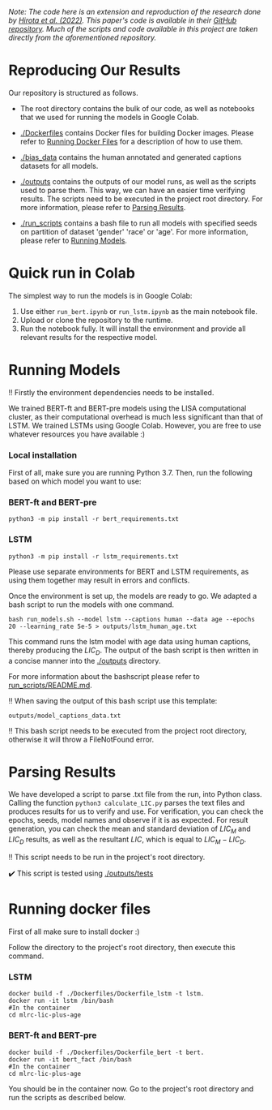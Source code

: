 _Note: The code here is an extension and reproduction of the research done by [Hirota et al. (2022)](https://openaccess.thecvf.com/content/CVPR2022/html/Hirota_Quantifying_Societal_Bias_Amplification_in_Image_Captioning_CVPR_2022_paper.html). This paper's code is available in their [GitHub repository](https://github.com/rebnej/lick-caption-bias). Much of the scripts and code available in this project are taken directly from the aforementioned repository._


# Reproducing Our Results

Our repository is structured as follows.

* The root directory contains the bulk of our code, as well as notebooks that we used for running the models in Google Colab.
    
* [./Dockerfiles](https://github.com/fbaratov/mlrc-lic-plus-age/tree/main/Dockerfiles) contains Docker files for building Docker images. Please refer to [Running Docker Files](#running-docker-files) for a description of how to use them.

* [./bias_data](https://github.com/fbaratov/mlrc-lic-plus-age/tree/main/bias_data) contains the human annotated and generated captions datasets for all models.

* [./outputs](https://github.com/fbaratov/mlrc-lic-plus-age/tree/main/outputs) contains the outputs of our model runs, as well as the scripts used to parse them. This way, we can have an
easier time verifying results. The scripts need to be executed in the project root directory. For more information, please refer to [Parsing Results](#parsing-results).

* [./run_scripts](https://github.com/fbaratov/mlrc-lic-plus-age/tree/main/run_scripts) contains a bash file to run all models with specified seeds on partition of dataset 'gender' 'race' or 'age'.
For more information, please refer to [Running Models](#running-models).

# Quick run in Colab
The simplest way to run the models is in Google Colab:

1. Use either ```run_bert.ipynb``` or ```run_lstm.ipynb``` as the main notebook file.
2. Upload or clone the repository to the runtime.
3. Run the notebook fully. It will install the environment and provide all relevant results for the respective model.

# Running Models

‼️ Firstly the environment dependencies needs to be installed. 

We trained BERT-ft and BERT-pre models using the LISA computational cluster, as their computational overhead is much less significant than that of LSTM.
We trained LSTMs using Google Colab. However, you are free to use whatever resources you have available :)

### Local installation

First of all, make sure you are running Python 3.7. Then, run the following based on which model you want to use:

<h3> BERT-ft and BERT-pre </h3>

``` 
python3 -m pip install -r bert_requirements.txt 
```

<h3> LSTM </h3>

```
python3 -m pip install -r lstm_requirements.txt
```

Please use separate environments for BERT and LSTM requirements, as using them together may result in errors and conflicts. 

Once the environment is set up, the models are ready to go. We adapted a bash script to run the models with one command. 

```
bash run_models.sh --model lstm --captions human --data age --epochs 20 --learning_rate 5e-5 > outputs/lstm_human_age.txt
```

This command runs the lstm model with age data using human captions, thereby producing the $LIC_D$. The output of the bash script is then
written in a concise manner into the [./outputs](https://github.com/fbaratov/mlrc-lic-plus-age/tree/main/outputs) directory.


For more information about the bashscript please refer to [run_scripts/README.md](https://github.com/fbaratov/mlrc-lic-plus-age/blob/main/run_scripts/README.md).


‼️ When saving the output of this bash script use this template: 

```
outputs/model_captions_data.txt
```

‼️ This bash script needs to be executed from the project root directory, otherwise it will throw a FileNotFound error.

# Parsing Results

We have developed a script to parse .txt file from the run, into Python class.
Calling the function `python3 calculate_LIC.py` parses the text files and produces results for us to verify and use.
For verification, you can check the epochs, seeds, model names and observe if it is as expected.
For result generation, you can check the mean and standard deviation of $LIC_M$ and $LIC_D$ results, as well as the resultant $LIC$, which is equal to $LIC_M - LIC_D$.


:bangbang: This script needs to be run in the project's root directory.

:heavy_check_mark: This script is tested using [./outputs/tests](https://github.com/fbaratov/mlrc-lic-plus-age/tree/main/outputs/tests)

# Running docker files

First of all make sure to install docker :) 

Follow the directory to the project's root directory, then execute this command.

<h3> LSTM </h3>

```
docker build -f ./Dockerfiles/Dockerfile_lstm -t lstm. 
docker run -it lstm /bin/bash
#In the container
cd mlrc-lic-plus-age
```

<h3> BERT-ft and BERT-pre </h3>

```
docker build -f ./Dockerfiles/Dockerfile_bert -t bert. 
docker run -it bert_fact /bin/bash
#In the container
cd mlrc-lic-plus-age
```

You should be in the container now. Go to the project's root directory and run the scripts as described below. 

